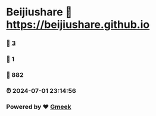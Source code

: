 # Beijiushare :link: https://beijiushare.github.io 
### :page_facing_up: [3](https://beijiushare.github.io/tag.html) 
### :speech_balloon: 1 
### :hibiscus: 882 
### :alarm_clock: 2024-07-01 23:14:56 
### Powered by :heart: [Gmeek](https://github.com/Meekdai/Gmeek)
